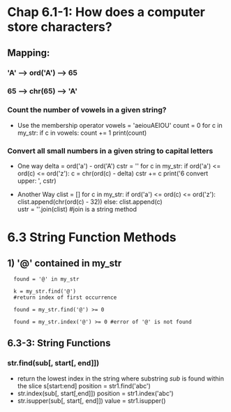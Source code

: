 # Chap 6.1-1: How does a computer store characters?
## Mapping:
### 'A' --> ord('A') --> 65
### 65 --> chr(65) --> 'A'

### Count the number of vowels in a given string?
* Use the membership operator
      vowels = 'aeiouAEIOU'
      count = 0
      for c in my_str:
          if c in vowels:
              count += 1
      print(count)

### Convert all small numbers in a given string to capital letters
* One way
      delta = ord('a') - ord('A')
      cstr = ''
      for c in my_str:
          if ord('a') <= ord(c) <= ord('z'):
              c = chr(ord(c) - delta)
          cstr += c
      print('6 convert upper: ', cstr)

* Another Way
      clist = []
      for c in my_str:
          if ord('a') <= ord(c) <= ord('z'):
              clist.append(chr(ord(c) - 32))
          else:
              clist.append(c)  
      ustr = ''.join(clist) #join is a string method

# 6.3 String Function Methods
## 1) '@' contained in my_str
      found = '@' in my_str

      k = my_str.find('@')
      #return index of first occurrence

      found = my_str.find('@') >= 0

      found = my_str.index('@') >= 0 #error of '@' is not found

## 6.3-3: String Functions
### str.find(sub[, start[, end]])
* return the lowest index in the string where substring *sub* is found within the slice s[start:end]
      position = str1.find('abc')
* str.index(sub[, start[,end]])
      position = str1.index('abc')
* str.isupper(sub[, start[, end]])
      value = str1.isupper()
